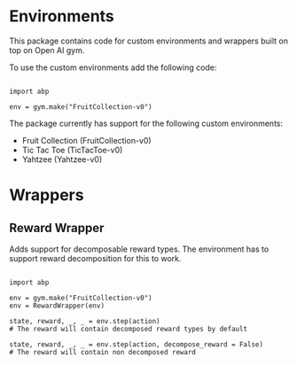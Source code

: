 # Environments

This package contains code for custom environments and wrappers built on top on Open AI gym.

To use the custom environments add the following code:


```

import abp

env = gym.make("FruitCollection-v0")

```

The package currently has support for the following custom environments:

* Fruit Collection (FruitCollection-v0)
* Tic Tac Toe (TicTacToe-v0)
* Yahtzee (Yahtzee-v0)


# Wrappers

## Reward Wrapper

Adds support for decomposable reward types. The environment has to support reward decomposition
for this to work.

```

import abp

env = gym.make("FruitCollection-v0")
env = RewardWrapper(env)

state, reward, _, _ = env.step(action)
# The reward will contain decomposed reward types by default

state, reward, _, _ = env.step(action, decompose_reward = False)
# The reward will contain non decomposed reward 

```

